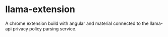 # llama-extension
A chrome extension build with angular and material connected to the llama-api privacy policy parsing service.
